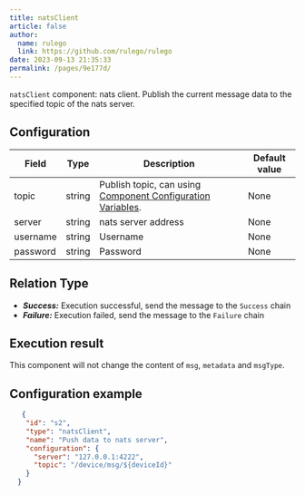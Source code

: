 ```yaml
---
title: natsClient
article: false
author: 
  name: rulego
  link: https://github.com/rulego/rulego
date: 2023-09-13 21:35:33
permalink: /pages/9e177d/
---
```


`natsClient` component: <Badge text="v0.21.0+"/> nats client. Publish the current message data to the specified topic of the nats server.

## Configuration

| Field    | Type   | Description                                                                      | Default value |
|----------|--------|----------------------------------------------------------------------------------|---------------|
| topic    | string | Publish topic, can using [Component Configuration Variables](/en/pages/baa05c/). | None          |
| server   | string | nats server address                                                              | None          |
| username | string | Username                                                                         | None          |
| password | string | Password                                                                         | None          |


## Relation Type

- ***Success:*** Execution successful, send the message to the `Success` chain
- ***Failure:*** Execution failed, send the message to the `Failure` chain

## Execution result

This component will not change the content of `msg`, `metadata` and `msgType`.

## Configuration example

```json
   {
    "id": "s2",
    "type": "natsClient",
    "name": "Push data to nats server",
    "configuration": {
      "server": "127.0.0.1:4222",
      "topic": "/device/msg/${deviceId}"
    }
  }
```